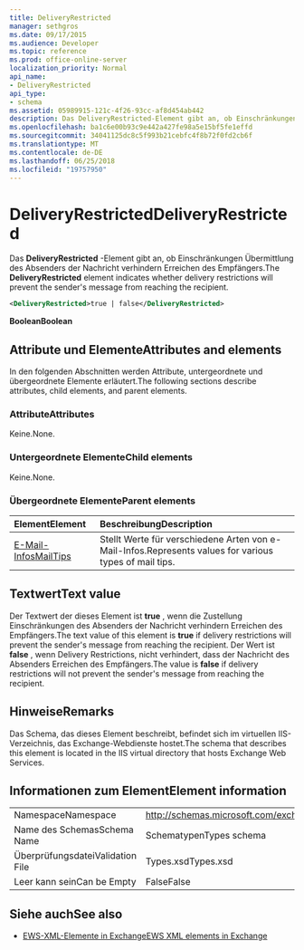 ```yaml
---
title: DeliveryRestricted
manager: sethgros
ms.date: 09/17/2015
ms.audience: Developer
ms.topic: reference
ms.prod: office-online-server
localization_priority: Normal
api_name:
- DeliveryRestricted
api_type:
- schema
ms.assetid: 05989915-121c-4f26-93cc-af8d454ab442
description: Das DeliveryRestricted-Element gibt an, ob Einschränkungen Übermittlung des Absenders der Nachricht verhindern Erreichen des Empfängers.
ms.openlocfilehash: ba1c6e00b93c9e442a427fe98a5e15bf5fe1effd
ms.sourcegitcommit: 34041125dc8c5f993b21cebfc4f8b72f0fd2cb6f
ms.translationtype: MT
ms.contentlocale: de-DE
ms.lasthandoff: 06/25/2018
ms.locfileid: "19757950"
---
```

# <a name="deliveryrestricted"></a><span data-ttu-id="5f596-103">DeliveryRestricted</span><span class="sxs-lookup"><span data-stu-id="5f596-103">DeliveryRestricted</span></span>

<span data-ttu-id="5f596-104">Das **DeliveryRestricted** -Element gibt an, ob Einschränkungen Übermittlung des Absenders der Nachricht verhindern Erreichen des Empfängers.</span><span class="sxs-lookup"><span data-stu-id="5f596-104">The **DeliveryRestricted** element indicates whether delivery restrictions will prevent the sender's message from reaching the recipient.</span></span> 
  
```XML
<DeliveryRestricted>true | false</DeliveryRestricted>
```

 <span data-ttu-id="5f596-105">**Boolean**</span><span class="sxs-lookup"><span data-stu-id="5f596-105">**Boolean**</span></span>
## <a name="attributes-and-elements"></a><span data-ttu-id="5f596-106">Attribute und Elemente</span><span class="sxs-lookup"><span data-stu-id="5f596-106">Attributes and elements</span></span>

<span data-ttu-id="5f596-107">In den folgenden Abschnitten werden Attribute, untergeordnete und übergeordnete Elemente erläutert.</span><span class="sxs-lookup"><span data-stu-id="5f596-107">The following sections describe attributes, child elements, and parent elements.</span></span>
  
### <a name="attributes"></a><span data-ttu-id="5f596-108">Attribute</span><span class="sxs-lookup"><span data-stu-id="5f596-108">Attributes</span></span>

<span data-ttu-id="5f596-109">Keine.</span><span class="sxs-lookup"><span data-stu-id="5f596-109">None.</span></span>
  
### <a name="child-elements"></a><span data-ttu-id="5f596-110">Untergeordnete Elemente</span><span class="sxs-lookup"><span data-stu-id="5f596-110">Child elements</span></span>

<span data-ttu-id="5f596-111">Keine.</span><span class="sxs-lookup"><span data-stu-id="5f596-111">None.</span></span>
  
### <a name="parent-elements"></a><span data-ttu-id="5f596-112">Übergeordnete Elemente</span><span class="sxs-lookup"><span data-stu-id="5f596-112">Parent elements</span></span>

|<span data-ttu-id="5f596-113">**Element**</span><span class="sxs-lookup"><span data-stu-id="5f596-113">**Element**</span></span>|<span data-ttu-id="5f596-114">**Beschreibung**</span><span class="sxs-lookup"><span data-stu-id="5f596-114">**Description**</span></span>|
|:-----|:-----|
|[<span data-ttu-id="5f596-115">E-Mail-Infos</span><span class="sxs-lookup"><span data-stu-id="5f596-115">MailTips</span></span>](mailtips.md) <br/> |<span data-ttu-id="5f596-116">Stellt Werte für verschiedene Arten von e-Mail-Infos.</span><span class="sxs-lookup"><span data-stu-id="5f596-116">Represents values for various types of mail tips.</span></span>  <br/> |
   
## <a name="text-value"></a><span data-ttu-id="5f596-117">Textwert</span><span class="sxs-lookup"><span data-stu-id="5f596-117">Text value</span></span>

<span data-ttu-id="5f596-118">Der Textwert der dieses Element ist **true** , wenn die Zustellung Einschränkungen des Absenders der Nachricht verhindern Erreichen des Empfängers.</span><span class="sxs-lookup"><span data-stu-id="5f596-118">The text value of this element is **true** if delivery restrictions will prevent the sender's message from reaching the recipient.</span></span> <span data-ttu-id="5f596-119">Der Wert ist **false** , wenn Delivery Restrictions, nicht verhindert, dass der Nachricht des Absenders Erreichen des Empfängers.</span><span class="sxs-lookup"><span data-stu-id="5f596-119">The value is **false** if delivery restrictions will not prevent the sender's message from reaching the recipient.</span></span> 
  
## <a name="remarks"></a><span data-ttu-id="5f596-120">Hinweise</span><span class="sxs-lookup"><span data-stu-id="5f596-120">Remarks</span></span>

<span data-ttu-id="5f596-121">Das Schema, das dieses Element beschreibt, befindet sich im virtuellen IIS-Verzeichnis, das Exchange-Webdienste hostet.</span><span class="sxs-lookup"><span data-stu-id="5f596-121">The schema that describes this element is located in the IIS virtual directory that hosts Exchange Web Services.</span></span>
  
## <a name="element-information"></a><span data-ttu-id="5f596-122">Informationen zum Element</span><span class="sxs-lookup"><span data-stu-id="5f596-122">Element information</span></span>

|||
|:-----|:-----|
|<span data-ttu-id="5f596-123">Namespace</span><span class="sxs-lookup"><span data-stu-id="5f596-123">Namespace</span></span>  <br/> |http://schemas.microsoft.com/exchange/services/2006/types  <br/> |
|<span data-ttu-id="5f596-124">Name des Schemas</span><span class="sxs-lookup"><span data-stu-id="5f596-124">Schema Name</span></span>  <br/> |<span data-ttu-id="5f596-125">Schematypen</span><span class="sxs-lookup"><span data-stu-id="5f596-125">Types schema</span></span>  <br/> |
|<span data-ttu-id="5f596-126">Überprüfungsdatei</span><span class="sxs-lookup"><span data-stu-id="5f596-126">Validation File</span></span>  <br/> |<span data-ttu-id="5f596-127">Types.xsd</span><span class="sxs-lookup"><span data-stu-id="5f596-127">Types.xsd</span></span>  <br/> |
|<span data-ttu-id="5f596-128">Leer kann sein</span><span class="sxs-lookup"><span data-stu-id="5f596-128">Can be Empty</span></span>  <br/> |<span data-ttu-id="5f596-129">False</span><span class="sxs-lookup"><span data-stu-id="5f596-129">False</span></span>  <br/> |
   
## <a name="see-also"></a><span data-ttu-id="5f596-130">Siehe auch</span><span class="sxs-lookup"><span data-stu-id="5f596-130">See also</span></span>

- [<span data-ttu-id="5f596-131">EWS-XML-Elemente in Exchange</span><span class="sxs-lookup"><span data-stu-id="5f596-131">EWS XML elements in Exchange</span></span>](ews-xml-elements-in-exchange.md)

